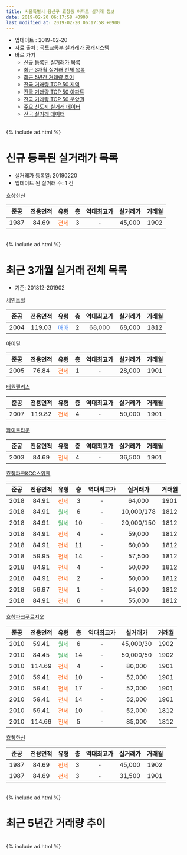 ```yaml
---
title: 서울특별시 용산구 효창동 아파트 실거래 정보
date: 2019-02-20 06:17:58 +0900
last_modified_at: 2019-02-20 06:17:58 +0900
---
```


* 업데이트 : 2019-02-20
* 자료 출처 : [국토교통부 실거래가 공개시스템](http://rt.molit.go.kr)
* 바로 가기
    * [신규 등록된 실거래가 목록](#신규-등록된-실거래가-목록)
    * [최근 3개월 실거래 전체 목록](#최근-3개월-실거래-전체-목록)
    * [최근 5년간 거래량 추이](#최근-5년간-거래량-추이)
    * [전국 거래량 TOP 50 지역](https://inasie.github.io/apt-trade-info/최근-3개월-전국에서-가장-거래가-많이-발생한-지역)
    * [전국 거래량 TOP 50 아파트](https://inasie.github.io/apt-trade-info/최근-3개월-전국에서-가장-거래가-많이-발생한-아파트)
    * [전국 거래량 TOP 50 분양권](https://inasie.github.io/apt-trade-info/최근-3개월-전국에서-가장-거래가-많이-발생한-분양권)
    * [주요 신도시 실거래 데이터](https://inasie.github.io/apt-trade-info/주요-신도시)
    * [전국 실거래 데이터](https://inasie.github.io/apt-trade-info/전국)
<br>
{% include ad.html %}
<br>

# 신규 등록된 실거래가 목록
* 실거래가 등록일: 20190220
* 업데이트 된 실거래 수: 1 건


[효창한신](https://search.naver.com/search.naver?query=%EC%84%9C%EC%9A%B8%ED%8A%B9%EB%B3%84%EC%8B%9C+%EC%9A%A9%EC%82%B0%EA%B5%AC+%ED%9A%A8%EC%B0%BD%EB%8F%99+%ED%9A%A8%EC%B0%BD%ED%95%9C%EC%8B%A0)

|준공|전용면적|유형|층|역대최고가|실거래가|거래월|
|:---:|:---:|:---:|:---:|:---:|:---:|:---:|
|1987|84.69|<span style="color:#ff5a00">전세</span>|3|<span style="color:#444444">-</span>|45,000|1902|


<br>
{% include ad.html %}
<br>

# 최근 3개월 실거래 전체 목록
* 기준: 201812-201902


[세인트힐](https://search.naver.com/search.naver?query=%EC%84%9C%EC%9A%B8%ED%8A%B9%EB%B3%84%EC%8B%9C+%EC%9A%A9%EC%82%B0%EA%B5%AC+%ED%9A%A8%EC%B0%BD%EB%8F%99+%EC%84%B8%EC%9D%B8%ED%8A%B8%ED%9E%90)

|준공|전용면적|유형|층|역대최고가|실거래가|거래월|
|:---:|:---:|:---:|:---:|:---:|:---:|:---:|
|2004|119.03|<span style="color:#4285f3">매매</span>|2|<span style="color:#444444">68,000</span>|68,000|1812|

[아이딜](https://search.naver.com/search.naver?query=%EC%84%9C%EC%9A%B8%ED%8A%B9%EB%B3%84%EC%8B%9C+%EC%9A%A9%EC%82%B0%EA%B5%AC+%ED%9A%A8%EC%B0%BD%EB%8F%99+%EC%95%84%EC%9D%B4%EB%94%9C)

|준공|전용면적|유형|층|역대최고가|실거래가|거래월|
|:---:|:---:|:---:|:---:|:---:|:---:|:---:|
|2005|76.84|<span style="color:#ff5a00">전세</span>|1|<span style="color:#444444">-</span>|28,000|1901|

[태원팰리스](https://search.naver.com/search.naver?query=%EC%84%9C%EC%9A%B8%ED%8A%B9%EB%B3%84%EC%8B%9C+%EC%9A%A9%EC%82%B0%EA%B5%AC+%ED%9A%A8%EC%B0%BD%EB%8F%99+%ED%83%9C%EC%9B%90%ED%8C%B0%EB%A6%AC%EC%8A%A4)

|준공|전용면적|유형|층|역대최고가|실거래가|거래월|
|:---:|:---:|:---:|:---:|:---:|:---:|:---:|
|2007|119.82|<span style="color:#ff5a00">전세</span>|4|<span style="color:#444444">-</span>|50,000|1901|

[화이트타운](https://search.naver.com/search.naver?query=%EC%84%9C%EC%9A%B8%ED%8A%B9%EB%B3%84%EC%8B%9C+%EC%9A%A9%EC%82%B0%EA%B5%AC+%ED%9A%A8%EC%B0%BD%EB%8F%99+%ED%99%94%EC%9D%B4%ED%8A%B8%ED%83%80%EC%9A%B4)

|준공|전용면적|유형|층|역대최고가|실거래가|거래월|
|:---:|:---:|:---:|:---:|:---:|:---:|:---:|
|2003|84.69|<span style="color:#ff5a00">전세</span>|4|<span style="color:#444444">-</span>|36,500|1901|

[효창파크KCC스위첸](https://search.naver.com/search.naver?query=%EC%84%9C%EC%9A%B8%ED%8A%B9%EB%B3%84%EC%8B%9C+%EC%9A%A9%EC%82%B0%EA%B5%AC+%ED%9A%A8%EC%B0%BD%EB%8F%99+%ED%9A%A8%EC%B0%BD%ED%8C%8C%ED%81%ACKCC%EC%8A%A4%EC%9C%84%EC%B2%B8)

|준공|전용면적|유형|층|역대최고가|실거래가|거래월|
|:---:|:---:|:---:|:---:|:---:|:---:|:---:|
|2018|84.91|<span style="color:#ff5a00">전세</span>|3|<span style="color:#444444">-</span>|64,000|1901|
|2018|84.91|<span style="color:#34a853">월세</span>|6|<span style="color:#444444">-</span>|10,000/178|1812|
|2018|84.91|<span style="color:#34a853">월세</span>|10|<span style="color:#444444">-</span>|20,000/150|1812|
|2018|84.91|<span style="color:#ff5a00">전세</span>|4|<span style="color:#444444">-</span>|59,000|1812|
|2018|84.91|<span style="color:#ff5a00">전세</span>|11|<span style="color:#444444">-</span>|60,000|1812|
|2018|59.95|<span style="color:#ff5a00">전세</span>|14|<span style="color:#444444">-</span>|57,500|1812|
|2018|84.91|<span style="color:#ff5a00">전세</span>|4|<span style="color:#444444">-</span>|50,000|1812|
|2018|84.91|<span style="color:#ff5a00">전세</span>|2|<span style="color:#444444">-</span>|50,000|1812|
|2018|59.97|<span style="color:#ff5a00">전세</span>|1|<span style="color:#444444">-</span>|54,000|1812|
|2018|84.91|<span style="color:#ff5a00">전세</span>|6|<span style="color:#444444">-</span>|55,000|1812|

[효창파크푸르지오](https://search.naver.com/search.naver?query=%EC%84%9C%EC%9A%B8%ED%8A%B9%EB%B3%84%EC%8B%9C+%EC%9A%A9%EC%82%B0%EA%B5%AC+%ED%9A%A8%EC%B0%BD%EB%8F%99+%ED%9A%A8%EC%B0%BD%ED%8C%8C%ED%81%AC%ED%91%B8%EB%A5%B4%EC%A7%80%EC%98%A4)

|준공|전용면적|유형|층|역대최고가|실거래가|거래월|
|:---:|:---:|:---:|:---:|:---:|:---:|:---:|
|2010|59.41|<span style="color:#34a853">월세</span>|6|<span style="color:#444444">-</span>|45,000/30|1902|
|2010|84.45|<span style="color:#34a853">월세</span>|14|<span style="color:#444444">-</span>|50,000/50|1902|
|2010|114.69|<span style="color:#ff5a00">전세</span>|4|<span style="color:#444444">-</span>|80,000|1901|
|2010|59.41|<span style="color:#ff5a00">전세</span>|10|<span style="color:#444444">-</span>|52,000|1901|
|2010|59.41|<span style="color:#ff5a00">전세</span>|17|<span style="color:#444444">-</span>|52,000|1901|
|2010|59.41|<span style="color:#ff5a00">전세</span>|14|<span style="color:#444444">-</span>|52,000|1901|
|2010|59.41|<span style="color:#ff5a00">전세</span>|10|<span style="color:#444444">-</span>|52,000|1812|
|2010|114.69|<span style="color:#ff5a00">전세</span>|5|<span style="color:#444444">-</span>|85,000|1812|

[효창한신](https://search.naver.com/search.naver?query=%EC%84%9C%EC%9A%B8%ED%8A%B9%EB%B3%84%EC%8B%9C+%EC%9A%A9%EC%82%B0%EA%B5%AC+%ED%9A%A8%EC%B0%BD%EB%8F%99+%ED%9A%A8%EC%B0%BD%ED%95%9C%EC%8B%A0)

|준공|전용면적|유형|층|역대최고가|실거래가|거래월|
|:---:|:---:|:---:|:---:|:---:|:---:|:---:|
|1987|84.69|<span style="color:#ff5a00">전세</span>|3|<span style="color:#444444">-</span>|45,000|1902|
|1987|84.69|<span style="color:#ff5a00">전세</span>|3|<span style="color:#444444">-</span>|31,500|1901|


<br>
{% include ad.html %}
<br>

# 최근 5년간 거래량 추이


<div style="width:100%;">
    <canvas id="deal_progress" height="200"></canvas>
</div>

<script>
new Chart(document.getElementById("deal_progress"), {
    type: 'line',
    data: {
        labels: ['201402','201403','201404','201405','201406','201407','201408','201409','201410','201411','201412','201501','201502','201503','201504','201505','201506','201507','201508','201509','201510','201511','201512','201601','201602','201603','201604','201605','201606','201607','201608','201609','201610','201611','201612','201701','201702','201703','201704','201705','201706','201707','201708','201709','201710','201711','201712','201801','201802','201803','201804','201805','201806','201807','201808','201809','201810','201811','201812','201901','201902'],
        datasets: [{
            label: '매매',
            pointRadius: 1,
            data: [5, 7, 5, 2, 2, 4, 3, 4, 3, 4, 2, 7, 7, 13, 5, 9, 6, 8, 8, 5, 6, 3, 7, 8, 4, 6, 7, 12, 9, 9, 6, 10, 5, 6, 2, 5, 5, 10, 9, 9, 8, 5, 3, 5, 2, 4, 5, 11, 5, 5, 7, 16, 9, 11, 6, 5, 4, 0, 1, 0, 0],
            borderColor: "rgba(255, 201, 14, 1)",
            backgroundColor: "rgba(255, 201, 14, 0.5)",
            fill: false,
            lineTension: 0
        },{
            label: '전월세',
            pointRadius: 1,
            data: [11, 15, 5, 13, 11, 15, 15, 17, 10, 9, 7, 7, 14, 12, 14, 8, 4, 6, 6, 4, 2, 3, 4, 5, 1, 4, 3, 7, 8, 11, 11, 5, 5, 8, 6, 4, 9, 7, 9, 8, 10, 11, 8, 7, 8, 4, 9, 5, 4, 8, 5, 6, 8, 6, 12, 10, 21, 26, 11, 9, 3],
            borderColor: "rgba(0, 141, 185, 1)",
            backgroundColor: "rgba(0, 141, 185, 0.5)",
            fill: false,
            lineTension: 0
        }
        ]
    },
    options: {
        responsive: true,
        title: {
            display: false
        },
        tooltips: {
            mode: 'index',
            intersect: false
        },
        hover: {
            mode: 'nearest',
            intersect: true
        },
        scales: {
            xAxes: [{
                display: true,
                scaleLabel: {
                    display: true,
                    labelString: '년/월'
                }
            }],
            yAxes: [{
                display: true,
                ticks: {
                    suggestedMin: 0,
                },
                scaleLabel: {
                    display: true,
                    labelString: '실거래 수'
                }
            }]
        }
    }
});

</script>


<br>
{% include ad.html %}
<br>

